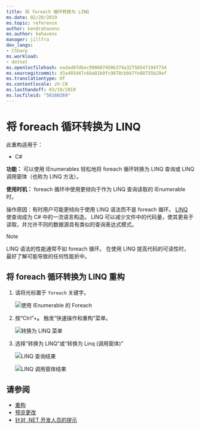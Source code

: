 ```yaml
---
title: 将 foreach 循环转换为 LINQ
ms.date: 02/20/2019
ms.topic: reference
author: kendrahavens
ms.author: kehavens
manager: jillfra
dev_langs:
- CSharp
ms.workload:
- dotnet
ms.openlocfilehash: eadad8fdbec990607450b374a32758547194f734
ms.sourcegitcommit: d3a485d47c6ba01b0fc9878cbbb7fe88755b29af
ms.translationtype: HT
ms.contentlocale: zh-CN
ms.lasthandoff: 03/19/2019
ms.locfileid: "58160269"
---
```

# <a name="convert-foreach-loop-to-linq"></a>将 foreach 循环转换为 LINQ

此重构适用于：

- C#

**功能：** 可以使用 IEnumerables 轻松地将 foreach 循环转换为 LINQ 查询或 LINQ 调用窗体（也称为 LINQ 方法）。

**使用时机：** foreach 循环中使用更倾向于作为 LINQ 查询读取的 IEnumerable 时。

操作原因：有时用户可能更倾向于使用 LINQ 语法而不是 foreach 循环。 [LINQ](/dotnet/csharp/programming-guide/concepts/linq/introduction-to-linq) 使查询成为 C# 中的一流语言构造。 LINQ 可以减少文件中的代码量，使其更易于读取，并允许不同的数据源具有类似的查询表达式模式。

> [!NOTE]
> LINQ 语法的性能通常不如 foreach 循环。 在使用 LINQ 提高代码的可读性时，最好了解可能导致的任何性能折中。

## <a name="convert-foreach-loop-to-linq-refactoring"></a>将 foreach 循环转换为 LINQ 重构

1. 请将光标置于 `foreach` 关键字。

    ![使用 IEnumerable 的 Foreach](media/convert-foreach-to-LINQ.png)

2. 按“Ctrl”+**。** 触发“快速操作和重构”菜单。

   ![转换为 LINQ 菜单](media/convert-foreach-to-LINQ-codefix.png)

3. 选择“转换为 LINQ”或“转换为 Linq (调用窗体)”

   ![LINQ 查询结果](media/convert-foreach-to-LINQ-result.png)
   
   ![LINQ 调用窗体结果](media/convert-foreach-to-LINQ-callform-result.png)

## <a name="see-also"></a>请参阅

- [重构](../refactoring-in-visual-studio.md)
- [预览更改](../../ide/preview-changes.md)
- [针对 .NET 开发人员的提示](../../ide/visual-studio-2017-for-dotnet-developers.md)